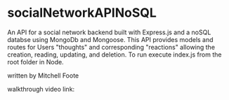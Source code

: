 # socialNetworkAPINoSQL

An API for a social network backend built with Express.js and a noSQL databse using MongoDb and Mongoose. This API provides models and routes for Users "thoughts" 
and corresponding "reactions" allowing the creation, reading, updating, and deletion. To run execute index.js from the root folder in Node.

written by Mitchell Foote

walkthrough video link:
